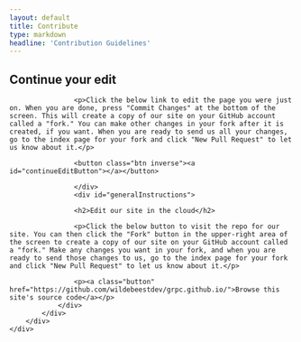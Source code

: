 ```yaml
---
layout: default
title: Contribute
type: markdown
headline: 'Contribution Guidelines'
---
```

<script language="JavaScript">
var forwarding=window.location.hash.replace("#","");
$( document ).ready(function() {
    if(forwarding) {
        console.log(forwarding)
        $("#generalInstructions").hide();
        $("#continueEdit").show();
        $("#continueEditButton").text("Edit " + forwarding);
        $("#continueEditButton").attr("href", "https://github.com/wildebeestdev/grpc.github.io/edit/gh-pages/" + forwarding)
    } else {
        $("#generalInstructions").show();
        $("#continueEdit").hide();
    }
});
</script>

<div class="container">
    <div class="row">
        <div class="col-md-11 nofloat center-block">
            <div class="col-sm-12">
                <div id="continueEdit">
                    <h2>Continue your edit</h2>

                    <p>Click the below link to edit the page you were just on. When you are done, press "Commit Changes" at the bottom of the screen. This will create a copy of our site on your GitHub account called a "fork." You can make other changes in your fork after it is created, if you want. When you are ready to send us all your changes, go to the index page for your fork and click "New Pull Request" to let us know about it.</p>

                    <button class="btn inverse"><a id="continueEditButton"></a></button>

                    </div>
                    <div id="generalInstructions">

                    <h2>Edit our site in the cloud</h2>

                    <p>Click the below button to visit the repo for our site. You can then click the "Fork" button in the upper-right area of the screen to create a copy of our site on your GitHub account called a "fork." Make any changes you want in your fork, and when you are ready to send those changes to us, go to the index page for your fork and click "New Pull Request" to let us know about it.</p>

                    <p><a class="button" href="https://github.com/wildebeestdev/grpc.github.io/">Browse this site's source code</a></p>
                </div>
            </div>
        </div>
    </div>
</div>